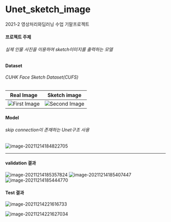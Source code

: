# Unet_sketch_image

2021-2 영상처리와딥러닝 수업 기말프로젝트



#### **프로젝트 주제**

###### 실제 인물 사진을 이용하여 sketch이미지를 출력하는 모델



#### **Dataset** 

###### CUHK Face Sketch Dataset(CUFS)

|                          Real Image                          |                         Sketch image                         |
| :----------------------------------------------------------: | :----------------------------------------------------------: |
| ![First Image](C:\Users\JungHeeSun\AppData\Roaming\Typora\typora-user-images\image-20211214184557722.png) | ![Second Image](C:\Users\JungHeeSun\AppData\Roaming\Typora\typora-user-images\image-20211214184626125.png) |



#### **Model**

###### skip connection이 존재하는 Unet구조 사용

![image-20211214184822705](C:\Users\JungHeeSun\AppData\Roaming\Typora\typora-user-images\image-20211214184822705.png)

------

#### validation 결과

![image-20211214185357824](C:\Users\JungHeeSun\AppData\Roaming\Typora\typora-user-images\image-20211214185357824.png) ![image-20211214185407447](C:\Users\JungHeeSun\AppData\Roaming\Typora\typora-user-images\image-20211214185407447.png) ![image-20211214185444770](C:\Users\JungHeeSun\AppData\Roaming\Typora\typora-user-images\image-20211214185444770.png)

#### Test 결과

![image-20211214221616733](C:\Users\JungHeeSun\AppData\Roaming\Typora\typora-user-images\image-20211214221616733.png)

![image-20211214221627034](C:\Users\JungHeeSun\AppData\Roaming\Typora\typora-user-images\image-20211214221627034.png)

